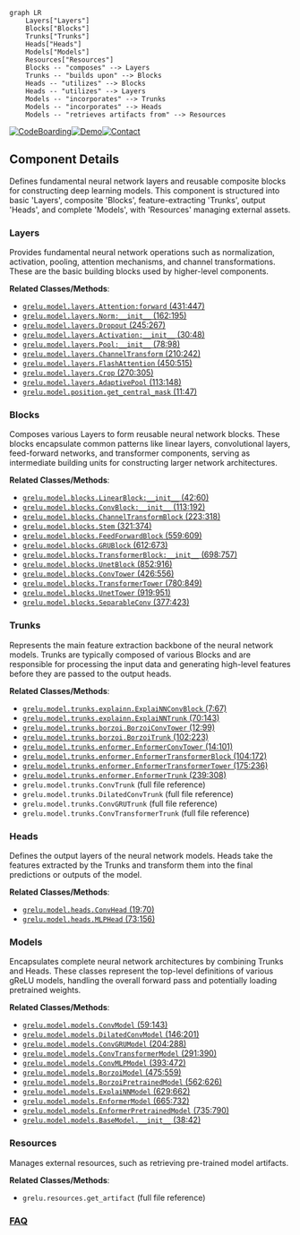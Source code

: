 ```mermaid
graph LR
    Layers["Layers"]
    Blocks["Blocks"]
    Trunks["Trunks"]
    Heads["Heads"]
    Models["Models"]
    Resources["Resources"]
    Blocks -- "composes" --> Layers
    Trunks -- "builds upon" --> Blocks
    Heads -- "utilizes" --> Blocks
    Heads -- "utilizes" --> Layers
    Models -- "incorporates" --> Trunks
    Models -- "incorporates" --> Heads
    Models -- "retrieves artifacts from" --> Resources
```
[![CodeBoarding](https://img.shields.io/badge/Generated%20by-CodeBoarding-9cf?style=flat-square)](https://github.com/CodeBoarding/GeneratedOnBoardings)[![Demo](https://img.shields.io/badge/Try%20our-Demo-blue?style=flat-square)](https://www.codeboarding.org/demo)[![Contact](https://img.shields.io/badge/Contact%20us%20-%20contact@codeboarding.org-lightgrey?style=flat-square)](mailto:contact@codeboarding.org)

## Component Details

Defines fundamental neural network layers and reusable composite blocks for constructing deep learning models. This component is structured into basic 'Layers', composite 'Blocks', feature-extracting 'Trunks', output 'Heads', and complete 'Models', with 'Resources' managing external assets.

### Layers
Provides fundamental neural network operations such as normalization, activation, pooling, attention mechanisms, and channel transformations. These are the basic building blocks used by higher-level components.


**Related Classes/Methods**:

- <a href="https://github.com/Genentech/gReLU/blob/master/src/grelu/model/layers.py#L431-L447" target="_blank" rel="noopener noreferrer">`grelu.model.layers.Attention:forward` (431:447)</a>
- <a href="https://github.com/Genentech/gReLU/blob/master/src/grelu/model/layers.py#L162-L195" target="_blank" rel="noopener noreferrer">`grelu.model.layers.Norm:__init__` (162:195)</a>
- <a href="https://github.com/Genentech/gReLU/blob/master/src/grelu/model/layers.py#L245-L267" target="_blank" rel="noopener noreferrer">`grelu.model.layers.Dropout` (245:267)</a>
- <a href="https://github.com/Genentech/gReLU/blob/master/src/grelu/model/layers.py#L30-L48" target="_blank" rel="noopener noreferrer">`grelu.model.layers.Activation:__init__` (30:48)</a>
- <a href="https://github.com/Genentech/gReLU/blob/master/src/grelu/model/layers.py#L78-L98" target="_blank" rel="noopener noreferrer">`grelu.model.layers.Pool:__init__` (78:98)</a>
- <a href="https://github.com/Genentech/gReLU/blob/master/src/grelu/model/layers.py#L210-L242" target="_blank" rel="noopener noreferrer">`grelu.model.layers.ChannelTransform` (210:242)</a>
- <a href="https://github.com/Genentech/gReLU/blob/master/src/grelu/model/layers.py#L450-L515" target="_blank" rel="noopener noreferrer">`grelu.model.layers.FlashAttention` (450:515)</a>
- <a href="https://github.com/Genentech/gReLU/blob/master/src/grelu/model/layers.py#L270-L305" target="_blank" rel="noopener noreferrer">`grelu.model.layers.Crop` (270:305)</a>
- <a href="https://github.com/Genentech/gReLU/blob/master/src/grelu/model/layers.py#L113-L148" target="_blank" rel="noopener noreferrer">`grelu.model.layers.AdaptivePool` (113:148)</a>
- <a href="https://github.com/Genentech/gReLU/blob/master/src/grelu/model/position.py#L11-L47" target="_blank" rel="noopener noreferrer">`grelu.model.position.get_central_mask` (11:47)</a>


### Blocks
Composes various Layers to form reusable neural network blocks. These blocks encapsulate common patterns like linear layers, convolutional layers, feed-forward networks, and transformer components, serving as intermediate building units for constructing larger network architectures.


**Related Classes/Methods**:

- <a href="https://github.com/Genentech/gReLU/blob/master/src/grelu/model/blocks.py#L42-L60" target="_blank" rel="noopener noreferrer">`grelu.model.blocks.LinearBlock:__init__` (42:60)</a>
- <a href="https://github.com/Genentech/gReLU/blob/master/src/grelu/model/blocks.py#L113-L192" target="_blank" rel="noopener noreferrer">`grelu.model.blocks.ConvBlock:__init__` (113:192)</a>
- <a href="https://github.com/Genentech/gReLU/blob/master/src/grelu/model/blocks.py#L223-L318" target="_blank" rel="noopener noreferrer">`grelu.model.blocks.ChannelTransformBlock` (223:318)</a>
- <a href="https://github.com/Genentech/gReLU/blob/master/src/grelu/model/blocks.py#L321-L374" target="_blank" rel="noopener noreferrer">`grelu.model.blocks.Stem` (321:374)</a>
- <a href="https://github.com/Genentech/gReLU/blob/master/src/grelu/model/blocks.py#L559-L609" target="_blank" rel="noopener noreferrer">`grelu.model.blocks.FeedForwardBlock` (559:609)</a>
- <a href="https://github.com/Genentech/gReLU/blob/master/src/grelu/model/blocks.py#L612-L673" target="_blank" rel="noopener noreferrer">`grelu.model.blocks.GRUBlock` (612:673)</a>
- <a href="https://github.com/Genentech/gReLU/blob/master/src/grelu/model/blocks.py#L698-L757" target="_blank" rel="noopener noreferrer">`grelu.model.blocks.TransformerBlock:__init__` (698:757)</a>
- <a href="https://github.com/Genentech/gReLU/blob/master/src/grelu/model/blocks.py#L852-L916" target="_blank" rel="noopener noreferrer">`grelu.model.blocks.UnetBlock` (852:916)</a>
- <a href="https://github.com/Genentech/gReLU/blob/master/src/grelu/model/blocks.py#L426-L556" target="_blank" rel="noopener noreferrer">`grelu.model.blocks.ConvTower` (426:556)</a>
- <a href="https://github.com/Genentech/gReLU/blob/master/src/grelu/model/blocks.py#L780-L849" target="_blank" rel="noopener noreferrer">`grelu.model.blocks.TransformerTower` (780:849)</a>
- <a href="https://github.com/Genentech/gReLU/blob/master/src/grelu/model/blocks.py#L919-L951" target="_blank" rel="noopener noreferrer">`grelu.model.blocks.UnetTower` (919:951)</a>
- <a href="https://github.com/Genentech/gReLU/blob/master/src/grelu/model/blocks.py#L377-L423" target="_blank" rel="noopener noreferrer">`grelu.model.blocks.SeparableConv` (377:423)</a>


### Trunks
Represents the main feature extraction backbone of the neural network models. Trunks are typically composed of various Blocks and are responsible for processing the input data and generating high-level features before they are passed to the output heads.


**Related Classes/Methods**:

- <a href="https://github.com/Genentech/gReLU/blob/master/src/grelu/model/trunks/explainn.py#L7-L67" target="_blank" rel="noopener noreferrer">`grelu.model.trunks.explainn.ExplaiNNConvBlock` (7:67)</a>
- <a href="https://github.com/Genentech/gReLU/blob/master/src/grelu/model/trunks/explainn.py#L70-L143" target="_blank" rel="noopener noreferrer">`grelu.model.trunks.explainn.ExplaiNNTrunk` (70:143)</a>
- <a href="https://github.com/Genentech/gReLU/blob/master/src/grelu/model/trunks/borzoi.py#L12-L99" target="_blank" rel="noopener noreferrer">`grelu.model.trunks.borzoi.BorzoiConvTower` (12:99)</a>
- <a href="https://github.com/Genentech/gReLU/blob/master/src/grelu/model/trunks/borzoi.py#L102-L223" target="_blank" rel="noopener noreferrer">`grelu.model.trunks.borzoi.BorzoiTrunk` (102:223)</a>
- <a href="https://github.com/Genentech/gReLU/blob/master/src/grelu/model/trunks/enformer.py#L14-L101" target="_blank" rel="noopener noreferrer">`grelu.model.trunks.enformer.EnformerConvTower` (14:101)</a>
- <a href="https://github.com/Genentech/gReLU/blob/master/src/grelu/model/trunks/enformer.py#L104-L172" target="_blank" rel="noopener noreferrer">`grelu.model.trunks.enformer.EnformerTransformerBlock` (104:172)</a>
- <a href="https://github.com/Genentech/gReLU/blob/master/src/grelu/model/trunks/enformer.py#L175-L236" target="_blank" rel="noopener noreferrer">`grelu.model.trunks.enformer.EnformerTransformerTower` (175:236)</a>
- <a href="https://github.com/Genentech/gReLU/blob/master/src/grelu/model/trunks/enformer.py#L239-L308" target="_blank" rel="noopener noreferrer">`grelu.model.trunks.enformer.EnformerTrunk` (239:308)</a>
- `grelu.model.trunks.ConvTrunk` (full file reference)
- `grelu.model.trunks.DilatedConvTrunk` (full file reference)
- `grelu.model.trunks.ConvGRUTrunk` (full file reference)
- `grelu.model.trunks.ConvTransformerTrunk` (full file reference)


### Heads
Defines the output layers of the neural network models. Heads take the features extracted by the Trunks and transform them into the final predictions or outputs of the model.


**Related Classes/Methods**:

- <a href="https://github.com/Genentech/gReLU/blob/master/src/grelu/model/heads.py#L19-L70" target="_blank" rel="noopener noreferrer">`grelu.model.heads.ConvHead` (19:70)</a>
- <a href="https://github.com/Genentech/gReLU/blob/master/src/grelu/model/heads.py#L73-L156" target="_blank" rel="noopener noreferrer">`grelu.model.heads.MLPHead` (73:156)</a>


### Models
Encapsulates complete neural network architectures by combining Trunks and Heads. These classes represent the top-level definitions of various gReLU models, handling the overall forward pass and potentially loading pretrained weights.


**Related Classes/Methods**:

- <a href="https://github.com/Genentech/gReLU/blob/master/src/grelu/model/models.py#L59-L143" target="_blank" rel="noopener noreferrer">`grelu.model.models.ConvModel` (59:143)</a>
- <a href="https://github.com/Genentech/gReLU/blob/master/src/grelu/model/models.py#L146-L201" target="_blank" rel="noopener noreferrer">`grelu.model.models.DilatedConvModel` (146:201)</a>
- <a href="https://github.com/Genentech/gReLU/blob/master/src/grelu/model/models.py#L204-L288" target="_blank" rel="noopener noreferrer">`grelu.model.models.ConvGRUModel` (204:288)</a>
- <a href="https://github.com/Genentech/gReLU/blob/master/src/grelu/model/models.py#L291-L390" target="_blank" rel="noopener noreferrer">`grelu.model.models.ConvTransformerModel` (291:390)</a>
- <a href="https://github.com/Genentech/gReLU/blob/master/src/grelu/model/models.py#L393-L472" target="_blank" rel="noopener noreferrer">`grelu.model.models.ConvMLPModel` (393:472)</a>
- <a href="https://github.com/Genentech/gReLU/blob/master/src/grelu/model/models.py#L475-L559" target="_blank" rel="noopener noreferrer">`grelu.model.models.BorzoiModel` (475:559)</a>
- <a href="https://github.com/Genentech/gReLU/blob/master/src/grelu/model/models.py#L562-L626" target="_blank" rel="noopener noreferrer">`grelu.model.models.BorzoiPretrainedModel` (562:626)</a>
- <a href="https://github.com/Genentech/gReLU/blob/master/src/grelu/model/models.py#L629-L662" target="_blank" rel="noopener noreferrer">`grelu.model.models.ExplaiNNModel` (629:662)</a>
- <a href="https://github.com/Genentech/gReLU/blob/master/src/grelu/model/models.py#L665-L732" target="_blank" rel="noopener noreferrer">`grelu.model.models.EnformerModel` (665:732)</a>
- <a href="https://github.com/Genentech/gReLU/blob/master/src/grelu/model/models.py#L735-L790" target="_blank" rel="noopener noreferrer">`grelu.model.models.EnformerPretrainedModel` (735:790)</a>
- <a href="https://github.com/Genentech/gReLU/blob/master/src/grelu/model/models.py#L38-L42" target="_blank" rel="noopener noreferrer">`grelu.model.models.BaseModel.__init__` (38:42)</a>


### Resources
Manages external resources, such as retrieving pre-trained model artifacts.


**Related Classes/Methods**:

- `grelu.resources.get_artifact` (full file reference)




### [FAQ](https://github.com/CodeBoarding/GeneratedOnBoardings/tree/main?tab=readme-ov-file#faq)